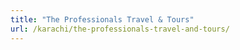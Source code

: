 ```yaml
---
title: "The Professionals Travel & Tours"
url: /karachi/the-professionals-travel-and-tours/
---
```

